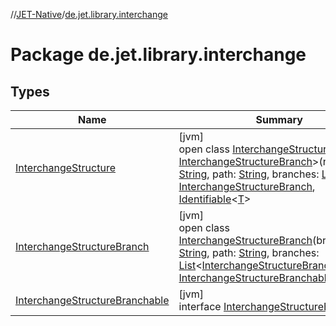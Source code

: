 //[JET-Native](../../index.md)/[de.jet.library.interchange](index.md)

# Package de.jet.library.interchange

## Types

| Name | Summary |
|---|---|
| [InterchangeStructure](-interchange-structure/index.md) | [jvm]<br>open class [InterchangeStructure](-interchange-structure/index.md)&lt;[T](-interchange-structure/index.md) : [InterchangeStructureBranch](-interchange-structure-branch/index.md)&gt;(name: [String](https://kotlinlang.org/api/latest/jvm/stdlib/kotlin/-string/index.html), path: [String](https://kotlinlang.org/api/latest/jvm/stdlib/kotlin/-string/index.html), branches: [List](https://kotlinlang.org/api/latest/jvm/stdlib/kotlin.collections/-list/index.html)&lt;[T](-interchange-structure/index.md)&gt;) : [InterchangeStructureBranch](-interchange-structure-branch/index.md), [Identifiable](../de.jet.library.tool.smart.identification/-identifiable/index.md)&lt;[T](-interchange-structure/index.md)&gt; |
| [InterchangeStructureBranch](-interchange-structure-branch/index.md) | [jvm]<br>open class [InterchangeStructureBranch](-interchange-structure-branch/index.md)(branchName: [String](https://kotlinlang.org/api/latest/jvm/stdlib/kotlin/-string/index.html), path: [String](https://kotlinlang.org/api/latest/jvm/stdlib/kotlin/-string/index.html), branches: [List](https://kotlinlang.org/api/latest/jvm/stdlib/kotlin.collections/-list/index.html)&lt;[InterchangeStructureBranch](-interchange-structure-branch/index.md)&gt;) : [InterchangeStructureBranchable](-interchange-structure-branchable/index.md) |
| [InterchangeStructureBranchable](-interchange-structure-branchable/index.md) | [jvm]<br>interface [InterchangeStructureBranchable](-interchange-structure-branchable/index.md) |
